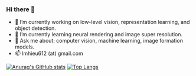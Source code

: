 ### Hi there 👋
- 🔭 I’m currently working on low-level vision, representation learning, and object detection.
- 🌱 I’m currently learning neural rendering and image super resolution.
- 💬 Ask me about: computer vision, machine learning, image formation models. 
- 📫 lmhieu612 (at) gmail.com

[![Anurag's GitHub stats](https://github-readme-stats.vercel.app/api?username=lmhieu612)](https://github.com/anuraghazra/github-readme-stats)
[![Top Langs](https://github-readme-stats.vercel.app/api/top-langs/?username=lmhieu612)](https://github.com/anuraghazra/github-readme-stats)
<!--
**lmhieu612/lmhieu612** is a ✨ _special_ ✨ repository because its `README.md` (this file) appears on your GitHub profile.

Here are some ideas to get you started:

- 🔭 I’m currently working on ...
- 🌱 I’m currently learning ...
- 👯 I’m looking to collaborate on ...
- 🤔 I’m looking for help with ...
- 💬 Ask me about ...
- 📫 How to reach me: ...
- 😄 Pronouns: ...
- ⚡ Fun fact: ...
-->

